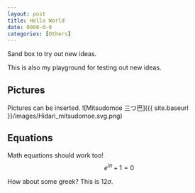 ```yaml
---
layout: post
title: Hello World
date: 0000-0-0
categories: [Others]
---
```


Sand box to try out new ideas. 

This is also my playground for testing out new ideas. 

## Pictures
Pictures can be inserted.
![Mitsudomoe 三つ巴]({{ site.baseurl }}/images/Hidari_mitsudomoe.svg.png)

## Equations
Math equations should work too!
$$ e^{i\pi} + 1 = 0 $$

How about some greek? This is 12$\sigma$.
